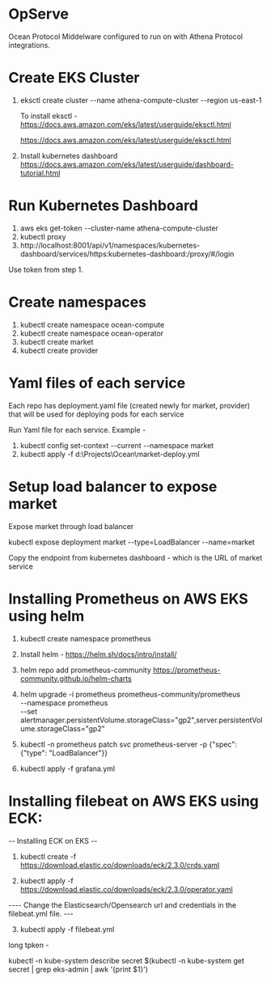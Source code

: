 # OpServe
Ocean Protocol Middelware configured to run on with Athena Protocol integrations. 


**Create EKS Cluster**
===========================================

1. eksctl create cluster --name athena-compute-cluster --region us-east-1

	To install eksctl - https://docs.aws.amazon.com/eks/latest/userguide/eksctl.html

	https://docs.aws.amazon.com/eks/latest/userguide/eksctl.html	

2. Install kubernetes dashboard
	https://docs.aws.amazon.com/eks/latest/userguide/dashboard-tutorial.html

**Run Kubernetes Dashboard**
===========================================
1. aws eks get-token --cluster-name athena-compute-cluster 
2. kubectl proxy
3. http://localhost:8001/api/v1/namespaces/kubernetes-dashboard/services/https:kubernetes-dashboard:/proxy/#/login

Use token from step 1.


**Create namespaces**
===========================================
1. kubectl create namespace ocean-compute
2. kubectl create namespace ocean-operator
3. kubectl create market
4. kubectl create provider



**Yaml files of each service**
===========================================
Each repo has deployment.yaml file (created newly for market, provider) that will be used for deploying pods for each service

Run Yaml file for each service. Example - 
1. kubectl config set-context --current --namespace market
2. kubectl apply -f d:\Projects\Ocean\market-deploy.yml

**Setup load balancer to expose market**
===========================================
Expose market through load balancer

kubectl expose deployment market --type=LoadBalancer --name=market

Copy the endpoint from kubernetes dashboard - which is the URL of market service



**Installing Prometheus on AWS EKS using helm**
===========================================

1. kubectl create namespace prometheus



2. Install helm - https://helm.sh/docs/intro/install/

3. helm repo add prometheus-community https://prometheus-community.github.io/helm-charts

4. helm upgrade -i prometheus prometheus-community/prometheus \
    --namespace prometheus \
    --set alertmanager.persistentVolume.storageClass="gp2",server.persistentVolume.storageClass="gp2"

5. kubectl -n prometheus patch svc prometheus-server -p {"spec": {"type": "LoadBalancer"}}

6. kubectl apply -f grafana.yml


Installing filebeat on AWS EKS using ECK:
=========================================

--      Installing ECK on EKS     --

1. kubectl create -f https://download.elastic.co/downloads/eck/2.3.0/crds.yaml

2. kubectl apply -f https://download.elastic.co/downloads/eck/2.3.0/operator.yaml

----    Change the Elasticsearch/Opensearch url and credentials in the filebeat.yml file.  ---

3. kubectl apply -f filebeat.yml


long tpken - 

kubectl -n kube-system describe secret $(kubectl -n kube-system get secret | grep eks-admin | awk '{print $1}')
